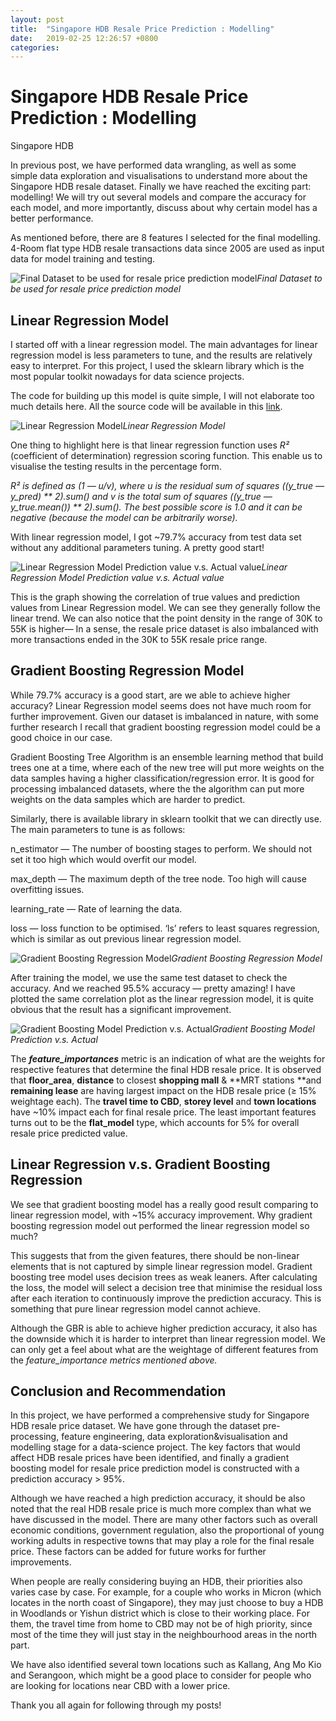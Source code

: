 ```yaml
---
layout: post
title:  "Singapore HDB Resale Price Prediction : Modelling"
date:   2019-02-25 12:26:57 +0800
categories:
---
```

# Singapore HDB Resale Price Prediction : Modelling

Singapore HDB

In previous post, we have performed data wrangling, as well as some simple data exploration and visualisations to understand more about the Singapore HDB resale dataset. Finally we have reached the exciting part: modelling! We will try out several models and compare the accuracy for each model, and more importantly, discuss about why certain model has a better performance.

As mentioned before, there are 8 features I selected for the final modelling. 4-Room flat type HDB resale transactions data since 2005 are used as input data for model training and testing.

![Final Dataset to be used for resale price prediction model](https://cdn-images-1.medium.com/max/3404/1*YUoptjf0DqUbGQweqijWGw.png)*Final Dataset to be used for resale price prediction model*

## Linear Regression Model

I started off with a linear regression model. The main advantages for linear regression model is less parameters to tune, and the results are relatively easy to interpret. For this project, I used the sklearn library which is the most popular toolkit nowadays for data science projects.

The code for building up this model is quite simple, I will not elaborate too much details here. All the source code will be available in this [link](https://github.com/YooTimmy/HDB_Resale_Price_Study).

![Linear Regression Model](https://cdn-images-1.medium.com/max/4420/1*m97U9MU_-8GolKDr8Ky3YQ.png)*Linear Regression Model*

One thing to highlight here is that linear regression function uses *R²* (coefficient of determination) regression scoring function. This enable us to visualise the testing results in the percentage form.

*R² is defined as (1 — u/v), where u is the residual sum of squares ((y_true — y_pred) ** 2).sum() and v is the total sum of squares ((y_true — y_true.mean()) ** 2).sum(). The best possible score is 1.0 and it can be negative (because the model can be arbitrarily worse).*

With linear regression model, I got ~79.7% accuracy from test data set without any additional parameters tuning. A pretty good start!

![Linear Regression Model Prediction value v.s. Actual value](https://cdn-images-1.medium.com/max/3632/1*de9UIW9IqjViQ8CkvGHQjg.png)*Linear Regression Model Prediction value v.s. Actual value*

This is the graph showing the correlation of true values and prediction values from Linear Regression model. We can see they generally follow the linear trend. We can also notice that the point density in the range of 30K to 55K is higher— In a sense, the resale price dataset is also imbalanced with more transactions ended in the 30K to 55K resale price range.

## Gradient Boosting Regression Model

While 79.7% accuracy is a good start, are we able to achieve higher accuracy? Linear Regression model seems does not have much room for further improvement. Given our dataset is imbalanced in nature, with some further research I recall that gradient boosting regression model could be a good choice in our case.

Gradient Boosting Tree Algorithm is an ensemble learning method that build trees one at a time, where each of the new tree will put more weights on the data samples having a higher classification/regression error. It is good for processing imbalanced datasets, where the the algorithm can put more weights on the data samples which are harder to predict.

Similarly, there is available library in sklearn toolkit that we can directly use. The main parameters to tune is as follows:

n_estimator — The number of boosting stages to perform. We should not set it too high which would overfit our model.

max_depth — The maximum depth of the tree node. Too high will cause overfitting issues.

learning_rate — Rate of learning the data.

loss — loss function to be optimised. ‘ls’ refers to least squares regression, which is similar as out previous linear regression model.

![Gradient Boosting Regression Model](https://cdn-images-1.medium.com/max/4456/1*vWV3rWhdk1XTCBH_MiuwIA.png)*Gradient Boosting Regression Model*

After training the model, we use the same test dataset to check the accuracy. And we reached 95.5% accuracy — pretty amazing! I have plotted the same correlation plot as the linear regression model, it is quite obvious that the result has a significant improvement.

![Gradient Boosting Model Prediction v.s. Actual](https://cdn-images-1.medium.com/max/3636/1*NIBHE83BubmrO0opzRdpwg.png)*Gradient Boosting Model Prediction v.s. Actual*

The ***feature_importances*** metric is an indication of what are the weights for respective features that determine the final HDB resale price. It is observed that **floor_area**, **distance** to closest **shopping mall** & **MRT stations **and **remaining lease** are having largest impact on the HDB resale price (≥ 15% weightage each). The **travel time to CBD**, **storey level** and **town locations** have ~10% impact each for final resale price. The least important features turns out to be the **flat_model** type, which accounts for 5% for overall resale price predicted value.

## Linear Regression v.s. Gradient Boosting Regression

We see that gradient boosting model has a really good result comparing to linear regression model, with ~15% accuracy improvement. Why gradient boosting regression model out performed the linear regression model so much?

This suggests that from the given features, there should be non-linear elements that is not captured by simple linear regression model. Gradient boosting tree model uses decision trees as weak leaners. After calculating the loss, the model will select a decision tree that minimise the residual loss after each iteration to continuously improve the prediction accuracy. This is something that pure linear regression model cannot achieve.

Although the GBR is able to achieve higher prediction accuracy, it also has the downside which it is harder to interpret than linear regression model. We can only get a feel about what are the weightage of different features from the *feature_importance *metrics mentioned above*.*

## Conclusion and Recommendation

In this project, we have performed a comprehensive study for Singapore HDB resale price dataset. We have gone through the dataset pre-processing, feature engineering, data exploration&visualisation and modelling stage for a data-science project. The key factors that would affect HDB resale prices have been identified, and finally a gradient boosting model for resale price prediction model is constructed with a prediction accuracy > 95%.

Although we have reached a high prediction accuracy, it should be also noted that the real HDB resale price is much more complex than what we have discussed in the model. There are many other factors such as overall economic conditions, government regulation, also the proportional of young working adults in respective towns that may play a role for the final resale price. These factors can be added for future works for further improvements.

When people are really considering buying an HDB, their priorities also varies case by case. For example, for a couple who works in Micron (which locates in the north coast of Singapore), they may just choose to buy a HDB in Woodlands or Yishun district which is close to their working place. For them, the travel time from home to CBD may not be of high priority, since most of the time they will just stay in the neighbourhood areas in the north part.

We have also identified several town locations such as Kallang, Ang Mo Kio and Serangoon, which might be a good place to consider for people who are looking for locations near CBD with a lower price.

Thank you all again for following through my posts!
